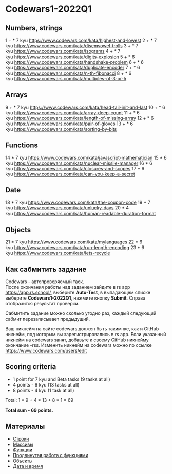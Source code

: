 # Codewars1-2022Q1

## Numbers, strings
 1 + * 7 kyu https://www.codewars.com/kata/highest-and-lowest
 2 + * 7 kyu https://www.codewars.com/kata/disemvowel-trolls
 3 + * 7 kyu https://www.codewars.com/kata/isograms
 4 + * 7 kyu https://www.codewars.com/kata/digits-explosion
 5 + * 6 kyu https://www.codewars.com/kata/handshake-problem
 6 + * 6 kyu https://www.codewars.com/kata/duplicate-encoder
 7 + * 6 kyu https://www.codewars.com/kata/n-th-fibonacci
 8 + * 6 kyu https://www.codewars.com/kata/multiples-of-3-or-5
## Arrays
 9 + * 7 kyu https://www.codewars.com/kata/head-tail-init-and-last
10 + * 6 kyu https://www.codewars.com/kata/array-deep-count
11 + * 6 kyu https://www.codewars.com/kata/length-of-missing-array
12 + * 6 kyu https://www.codewars.com/kata/pair-of-gloves
13 + * 6 kyu https://www.codewars.com/kata/sorting-by-bits
## Functions
14 * 7 kyu https://www.codewars.com/kata/javascript-mathematician
15 * 6 kyu https://www.codewars.com/kata/nuclear-missile-manager
16 * 6 kyu https://www.codewars.com/kata/closures-and-scopes
17 * 6 kyu https://www.codewars.com/kata/can-you-keep-a-secret
## Date
18 * 7 kyu https://www.codewars.com/kata/the-coupon-code
19 * 7 kyu https://www.codewars.com/kata/unlucky-days
20 * 4 kyu https://www.codewars.com/kata/human-readable-duration-format
## Objects
21 * 7 kyu https://www.codewars.com/kata/mylanguages
22 * 6 kyu https://www.codewars.com/kata/run-length-encoding
23 * 6 kyu https://www.codewars.com/kata/lets-recycle

## Как сабмитить задание
Codewars - автопроверяемый таск.  
После окончания работы над заданием зайдите в rs app https://app.rs.school/, выберите **Auto-Test**, в выпадающем списке выберите **Codewars1-2022Q1**, нажмите кнопку **Submit**. Справа отобразится результат проверки.  

Сабмитить задание можно сколько угодно раз, каждый следующий сабмит перезаписывает предыдущий.

Ваш никнейм на сайте codewars должен быть таким же, как и GitHub никнейм, под которым вы зарегистрировались в rs app. Если указанный никнейм на codewars занят, добавьте к своему GitHub никнейму окончание -rss. Изменить никнейм на codewars можно по ссылке https://www.codewars.com/users/edit

## Scoring criteria

*  1 point for 7 kyu and Beta tasks (9 tasks at all)
*  4 points - 6 kyu (13 tasks at all)
*  8 points - 4 kyu (1 task at all)

Total: 1 * 9 + 4 * 13 + 8 * 1  = 69

**Total sum - 69 points.**


## Материалы

- [Строки](https://learn.javascript.ru/string)
- [Массивы](https://learn.javascript.ru/array)
- [Функции](https://learn.javascript.ru/function-basics)
- [Продвинутая работа с функциями](https://learn.javascript.ru/advanced-functions)
- [Объекты](https://learn.javascript.ru/object-basics)
- [Дата и время](https://learn.javascript.ru/date)
